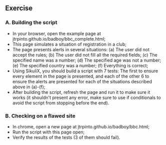 ## Exercise

### A. Building the script

<ul>
  <li>In your browser, open the example page at jtrpinto.github.io/badboy/bbc_complete.html;</li>
  <li>This page simulates a situation of registration in a club;</li>
  <li>The page presents alerts in several situations: (a) The user did not accept the rules; (b) The user did not fill all the required fields; (c) The specified name was a number; (d) The specified age was not a number; (e) The specified country was a number; (f) Everything is correct;</li>
  <li>Using SikuliX, you should build a script with 7 tests: The first to ensure every element in the page is presented, and each of the other 6 to ensure the alerts are presented for each of the situations described above in (a)-(f);</li>
  <li>After building the script, refresh the page and run it to make sure it works (it shouldn't present any error, make sure to use if conditionals to avoid the script from stopping before the end).</li>
</ul>

### B. Checking on a flawed site

<ul>
  <li>In chrome, open a new page at jtrpinto.github.io/badboy/bbc.html;</li>
  <li>Run the script with this page open;</li>
  <li>Verify the results of the tests (3 of them should fail).</li>
</ul>
